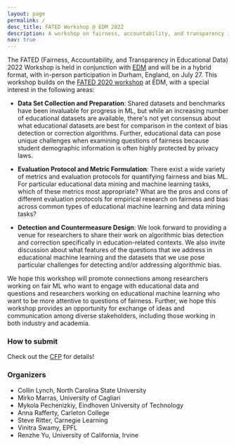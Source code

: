 ```yaml
---
layout: page
permalink: /
desc_title: FATED Workshop @ EDM 2022
description: A workshop on fairness, accountability, and transparency in educational machine learning. Held in conjunction with EDM 2022.
nav: true
---
```


The FATED (Fairness, Accountability,  and Transparency in Educational Data) 2022 Workshop is held in conjunction with [EDM](https://educationaldatamining.org/edm2022/) and will be in a hybrid format, with in-person participation in Durham, England, on July 27. This workshop builds on the [FATED 2020 workshop](https://fatedm.inria.fr/) at EDM, with a special interest in the following areas:
 
- **Data Set Collection and Preparation**: Shared datasets and benchmarks have been invaluable for progress in ML, but while an increasing number of educational datasets are available, there's not yet consensus about what educational datasets are best for comparison in the context of bias detection or correction algorithms. Further, educational data can pose unique challenges when examining questions of fairness because student demographic information is often highly protected by privacy laws.

- **Evaluation Protocol and Metric Formulation**: There exist a wide variety of metrics and evaluation protocols for quantifying fairness and bias ML. For particular educational data mining and machine learning tasks, which of these metrics most appropriate? What are the pros and cons of different evaluation protocols for empirical research on fairness and bias across common types of educational machine learning and data mining tasks?
    
- **Detection and Countermeasure Design**: We look forward to providing a venue for researchers to share their work on algorithmic bias detection and correction specifically in education-related contexts. We also invite discussion about what features of the questions that we address in educational machine learning and the datasets that we use pose particular challenges for detecting and/or addressing algorithmic bias.

We hope this workshop will promote connections among researchers working on fair ML who want to engage with educational data and questions and researchers working on educational machine learning who want to be more attentive to questions of fairness. Further, we hope this workshop provides an opportunity for exchange of ideas and communication among diverse stakeholders, including those working in both industry and academia. 

### How to submit

Check out the [CFP](cfp/) for details! 

### Organizers

* Collin Lynch, North Carolina State University
* Mirko Marras, University of Cagliari
* Mykola Pechenizkiy, Eindhoven University of Technology
* Anna Rafferty, Carleton College
* Steve Ritter, Carnegie Learning
* Vinitra Swamy, EPFL
* Renzhe Yu, University of California, Irvine